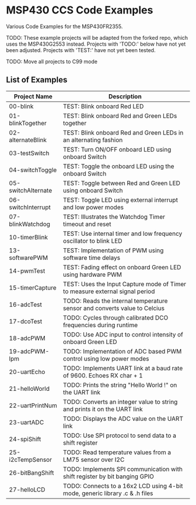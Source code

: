 # MSP430 CCS Code Examples
Various Code Examples for the MSP430FR2355.

TODO: These example projects will be adapted from the forked repo, which uses the MSP430G2553 instead. Projects with 'TODO:' below have not yet been adjusted. Projects with 'TEST:' have not yet been tested. 

TODO: Move all projects to C99 mode

## List of Examples
| Project Name          | Description   |
| ----------------------|---------------|
| 00-blink              | TEST: Blink onboard Red LED
| 01-blinkTogether      | TEST: Blink onboard Red and Green LEDs together
| 02-alternateBlink     | TEST: Blink onboard Red and Green LEDs in an alternating fashion
| 03-testSwitch         | TEST: Turn ON/OFF onboard LED using onboard Switch
| 04-switchToggle       | TEST: Toggle the onboard LED using the onboard Switch
| 05-switchAlternate    | TEST: Toggle between Red and Green LED using onboard Switch
| 06-switchInterrupt    | TEST: Toggle LED using external interrupt and low power modes 
| 07-blinkWatchdog      | TEST: Illustrates the Watchdog Timer timeout and reset 
| 10-timerBlink         | TEST: Use internal timer and low frequency oscillator to blink LED
| 13-softwarePWM        | TEST: Implementation of PWM using software time delays
| 14-pwmTest            | TEST: Fading effect on onboard Green LED using hardware PWM
| 15-timerCapture       | TEST: Uses the Input Capture mode of Timer to measure external signal period
| 16-adcTest            | TODO: Reads the internal temperature sensor and converts value to Celcius
| 17-dcoTest            | TODO: Cycles through calibrated DCO frequencies during runtime
| 18-adcPWM             | TODO: Use ADC input to control intensity of onboard Green LED
| 19-adcPWM-lpm         | TODO: Implementation of ADC based PWM control using low power modes
| 20-uartEcho           | TODO: Implements UART link at a baud rate of 9600. Echoes RX char + 1
| 21-helloWorld         | TODO: Prints the string "Hello World !" on the UART link
| 22-uartPrintNum       | TODO: Converts an integer value to string and prints it on the UART link
| 23-uartADC            | TODO: Displays the ADC value on the UART link
| 24-spiShift           | TODO: Use SPI protocol to send data to a shift register
| 25-i2cTempSensor      | TODO: Read temperature values from a LM75 sensor over I2C
| 26-bitBangShift       | TODO: Implements SPI communication with shift register by bit banging GPIO
| 27-helloLCD           | TODO: Connects to a 16x2 LCD using 4-bit mode, generic library .c & .h files
